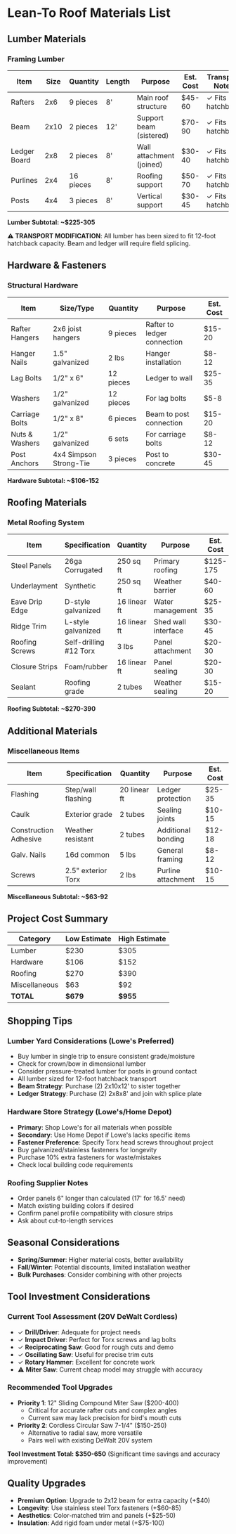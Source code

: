 # Lean-To Roof Materials List

## Lumber Materials

### Framing Lumber
| Item | Size | Quantity | Length | Purpose | Est. Cost | Transport Notes |
|------|------|----------|--------|---------|-----------|----------------|
| Rafters | 2x6 | 9 pieces | 8' | Main roof structure | $45-60 | ✓ Fits in hatchback |
| Beam | 2x10 | 2 pieces | 12' | Support beam (sistered) | $70-90 | ✓ Fits in hatchback |
| Ledger Board | 2x8 | 2 pieces | 8' | Wall attachment (joined) | $30-40 | ✓ Fits in hatchback |
| Purlines | 2x4 | 16 pieces | 8' | Roofing support | $50-70 | ✓ Fits in hatchback |
| Posts | 4x4 | 3 pieces | 8' | Vertical support | $30-45 | ✓ Fits in hatchback |

**Lumber Subtotal: ~$225-305**

**⚠️ TRANSPORT MODIFICATION**: All lumber has been sized to fit 12-foot hatchback capacity. Beam and ledger will require field splicing.

## Hardware & Fasteners

### Structural Hardware
| Item | Size/Type | Quantity | Purpose | Est. Cost |
|------|-----------|----------|---------|-----------|
| Rafter Hangers | 2x6 joist hangers | 9 pieces | Rafter to ledger connection | $15-20 |
| Hanger Nails | 1.5" galvanized | 2 lbs | Hanger installation | $8-12 |
| Lag Bolts | 1/2" x 6" | 12 pieces | Ledger to wall | $25-35 |
| Washers | 1/2" galvanized | 12 pieces | For lag bolts | $5-8 |
| Carriage Bolts | 1/2" x 8" | 6 pieces | Beam to post connection | $15-20 |
| Nuts & Washers | 1/2" galvanized | 6 sets | For carriage bolts | $8-12 |
| Post Anchors | 4x4 Simpson Strong-Tie | 3 pieces | Post to concrete | $30-45 |

**Hardware Subtotal: ~$106-152**

## Roofing Materials

### Metal Roofing System
| Item | Specification | Quantity | Purpose | Est. Cost |
|------|---------------|----------|---------|-----------|
| Steel Panels | 26ga Corrugated | 250 sq ft | Primary roofing | $125-175 |
| Underlayment | Synthetic | 250 sq ft | Weather barrier | $40-60 |
| Eave Drip Edge | D-style galvanized | 16 linear ft | Water management | $25-35 |
| Ridge Trim | L-style galvanized | 16 linear ft | Shed wall interface | $30-45 |
| Roofing Screws | Self-drilling #12 Torx | 3 lbs | Panel attachment | $20-30 |
| Closure Strips | Foam/rubber | 16 linear ft | Panel sealing | $20-30 |
| Sealant | Roofing grade | 2 tubes | Weather sealing | $15-20 |

**Roofing Subtotal: ~$270-390**

## Additional Materials

### Miscellaneous Items
| Item | Specification | Quantity | Purpose | Est. Cost |
|------|---------------|----------|---------|-----------|
| Flashing | Step/wall flashing | 20 linear ft | Ledger protection | $25-35 |
| Caulk | Exterior grade | 2 tubes | Sealing joints | $10-15 |
| Construction Adhesive | Weather resistant | 2 tubes | Additional bonding | $12-18 |
| Galv. Nails | 16d common | 5 lbs | General framing | $8-12 |
| Screws | 2.5" exterior Torx | 2 lbs | Purline attachment | $10-15 |

**Miscellaneous Subtotal: ~$63-92**

## Project Cost Summary

| Category | Low Estimate | High Estimate |
|----------|--------------|---------------|
| Lumber | $230 | $305 |
| Hardware | $106 | $152 |
| Roofing | $270 | $390 |
| Miscellaneous | $63 | $92 |
| **TOTAL** | **$679** | **$955** |

## Shopping Tips

### Lumber Yard Considerations (Lowe's Preferred)
- Buy lumber in single trip to ensure consistent grade/moisture
- Check for crown/bow in dimensional lumber
- Consider pressure-treated lumber for posts in ground contact
- All lumber sized for 12-foot hatchback transport
- **Beam Strategy**: Purchase (2) 2x10x12' to sister together
- **Ledger Strategy**: Purchase (2) 2x8x8' and join with splice plate

### Hardware Store Strategy (Lowe's/Home Depot)
- **Primary**: Shop Lowe's for all materials when possible
- **Secondary**: Use Home Depot if Lowe's lacks specific items
- **Fastener Preference**: Specify Torx head screws throughout project
- Buy galvanized/stainless fasteners for longevity
- Purchase 10% extra fasteners for waste/mistakes
- Check local building code requirements

### Roofing Supplier Notes
- Order panels 6" longer than calculated (17' for 16.5' need)
- Match existing building colors if desired
- Confirm panel profile compatibility with closure strips
- Ask about cut-to-length services

## Seasonal Considerations
- **Spring/Summer**: Higher material costs, better availability
- **Fall/Winter**: Potential discounts, limited installation weather
- **Bulk Purchases**: Consider combining with other projects

## Tool Investment Considerations

### Current Tool Assessment (20V DeWalt Cordless)
- ✓ **Drill/Driver**: Adequate for project needs
- ✓ **Impact Driver**: Perfect for Torx screws and lag bolts  
- ✓ **Reciprocating Saw**: Good for rough cuts and demo
- ✓ **Oscillating Saw**: Useful for precise trim cuts
- ✓ **Rotary Hammer**: Excellent for concrete work
- ⚠️ **Miter Saw**: Current cheap model may struggle with accuracy

### Recommended Tool Upgrades
- **Priority 1**: 12" Sliding Compound Miter Saw ($200-400)
  - Critical for accurate rafter cuts and complex angles
  - Current saw may lack precision for bird's mouth cuts
- **Priority 2**: Cordless Circular Saw 7-1/4" ($150-250)
  - Alternative to radial saw, more versatile
  - Pairs well with existing DeWalt 20V system

**Tool Investment Total: $350-650** (Significant time savings and accuracy improvement)

## Quality Upgrades
- **Premium Option**: Upgrade to 2x12 beam for extra capacity (+$40)
- **Longevity**: Use stainless steel Torx fasteners (+$60-85)
- **Aesthetics**: Color-matched trim and panels (+$25-50)
- **Insulation**: Add rigid foam under metal (+$75-100)